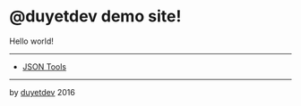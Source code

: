 # @duyetdev demo site!

Hello world!

----------------

* [JSON Tools](http://duyetdev.github.io/json-tools/)

----------------
by [duyetdev](http://duyetdev.com) 2016
